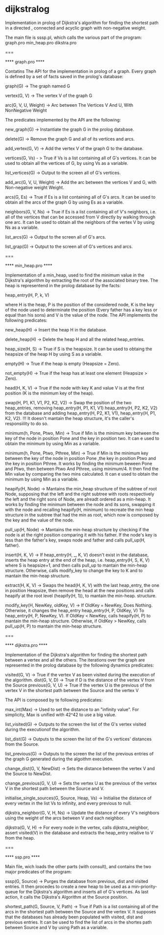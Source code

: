 dijkstralog
===========

Implementation in prolog of Dijkstra's algorithm for finding the shortest path in a directed , connected and acyclic graph with non-negative weight.


The main file is sssp.pl, which calls the various part of the program:
graph.pro
min_heap.pro
dikstra.pro



===

****  graph.pro  ****

Contatins The API for the implementation in prolog of a graph.
Every graph is defined by a set of facts saved in the prolog's
database:

graph(G) -> The graph named G

vertex(G, V) -> The vertex V of the graph G

arc(G, V, U, Weight) -> Arc between The Vertices V And U, With
			NonNegative Weight


The predicates implemented by the API are the following:

new_graph(G)  ->  Instantiate the graph G in the prolog database.

delete(G)  -> Remove the graph G and all of its vertices and arcs.

add_vertex(G, V)  ->  Add the vertex V of the graph G to the database.

vertices(G, Vs) - > True if Vs is a list containing all of G's vertices.
                    It can be used to obtain all the vertices of G, by
		    using Vs as a variable.

list_vertices(G) -> Output to the screen all of G's vertices.

add_arc(G, V, U, Weight) -> Add the arc between the vertices V and G,
		            with Non-negative weight Weight.

arcs(G, Es) -> True if Es is a list containing all of G's arcs. It can
	       be used to obtain all the arcs of the graph G by
	       using Es as a variable.

neighbors(G, V, Ns) -> True if Es is a list containing all of V's
                       neighbors, i.e. all of the vertices that can be
		       accessed from V directly by walking through one
		       arc. It can be used to obtain all the neighbors
		       of the vertex V by using Ns as a variable.

list_arcs(G) -> Output to the screen all of G's arcs.

list_grap(G)  ->  Output to the screen all of G's vertices and arcs.



===

****  min_heap.pro  ****

Implementation of a min_heap, used to find the minimum value in the
Dijkstra's algorithm by extracting the root of the associated binary
tree.
The heap is representend in the prolog database by the facts:

heap_entry(H, P, k, V)

where H is the heap, P is the position of the considered node, K is the
key of the node used to determinate the position (Every father has a key
less or equal than his sons) and V is the value of the node.
The  API implements the following predicates:

new_heap(H)  ->  Insert the heap H in the database.

delete_heap(H)  ->  Delete the heap H and all the related heap_entries.

heap_size(H, S) -> True if S is the heapsize. It can be used to obtaing
                   the heapsize of the heap H by using S as a variable.

empty(H) -> True if the heap is empty (Heapsize = Zero).

not_empty(H) -> True if the heap has at least one element
               (Heapsize > Zero).

head(H, K, V) -> True if the node with key K and value V is at the first
                 position (K is the minimum key of the heap).

swap(H, P1, K1, V1, P2, K2, V2) -> Swap the position of the two
                                   heap_entries, removing
                                   heap_entry(H, P1, K1, V1)
                                   heap_entry(H, P2, K2, V2)
                                   from the database
                                   and adding
                                   heap_entry(H, P2, K1, V1),
                                   heap_entry(H, P1, K2, V2).
                                   !!! It doesn't mantain the heap
				   structure, it's the caller's
				   responsiility to do so.

minimum(h, Pone, Ptwo, Min) -> True if Min is the minimum key between
                               the key of the node in position Pone and
			       the key in position two. It can e used to
			       obtain the minimum by using Min as a
			       variable.

minimum(h, Pone, Ptwo, Pthree, Min) -> True if Min is the minimum key
                                       between the key of the node in
				       position Pone ,the key in
				       position Ptwo and the key in
				       position Pthree. It works by
				       finding the minimum beween Pone
				       and Ptwo, then between Ptwo And
				       Pthree, using minimum/4. It then
				       find the Min value by comparing
				       the two mins calculated. It can e
				       used to obtain the minimum by
				       using Min as a variable.

heapify(H, Node) -> Mantains the min_heap structure of the subtree of
                   root Node, supposing that the left and the right
		   subtree with roots respectively the left and the
		   right sons of Node, are alreadt ordered as a
		   min-heap. It works by finding the minimum between the
		   node and its sons, swapping it with the node and
		   recalling heapify(H, minimum) to recreate the min
		   heap structure in the subtree that had the min as
		   root, which now is composed by the key and the value
		   of the node.

pull_up(H, Node) -> Mantains the min-heap structure by checking if the
                    node is at the right position comparing it with his
	            father. If the node's key is less than the father's
		    key, swaps node and father and calls pull_up(H,
		    father).

insert(H, K, V) -> If heap_entry(H, _, K, V) doesn't exist in the
                   database, inserts the heap entry at the end of the
		   heap, i.e. heap_entry(H, S, K, V) where S is
		   heapsize+1, and then calls pull_up to mantain the
		   min-heap structure.
                   Otherwise, calls modify_key to change the key to K
		   and to mantain the min-heap structure.

extract(H, K, V) -> Swaps the head(H, K, V) with the last heap_entry,
                    the one in position Heapsize, then remove the head
		    at the new positions and calls heapify at the root
		    level (heapify(H, 1)), to mantain the min-heap.
		    structure.

modify_key(H, NewKey, oldKey, V) -> If OldKey = NewKey, Does Nothing.
                                    Otherwise, it changes the heap_entry
		                    heap_entry(H, P, OldKey, V)
                                    To
			            heap_entry(H, P, NewKey, V).
                                    If OldKey < NewKey, calls
                                    heapify(H, P)
                                    to mantain the min-heap structure.
                                    Otherwise, if OldKey > NewKey, calls
                                    pull_up(H, P)
                                    to mantain the min-heap structure.



===

****  dijkstra.pro  ****

Implementation of the Dijkstra's algorithm for finding the shortest path
between a vertex and all the others.
The iterations over the graph are represented in the prolog database by
the following dynamics predicates:

visited(G, V) -> True if the vertex V as been visited during the
                 execution of the algorithm.
dist(G, V, D) -> True if D is the distance of the vertex V from the
                 Source
previous(G, V, U) -> True if the vertex U is the previous of the vertex
                     V in the shortest path between the Source and the
		     vertex V

The API is composed by te following predicates:

max_int(Max) -> Used to set the distance to an "infinity value". For
                simplicity, Max is unified with 42^42 to use a big
		value.

list_visited(G) -> Outputs to the screen the list of the G's vertex
                   visited during the executionof the algorithm.

list_dist(G) -> Outputs to the screen the list of the G's vertices'
                distances from the Source.

list_previous(G) -> Outputs to the screen the list of the previous
                    entries of the graph G generated during the algoithm
	            execution.

change_dist(G, V, NewDist) -> Sets the distance between the vertex V and
                              the Source to NewDist.

change_previous(G, V, U) -> Sets the vertex U as the previous of the
                            vertex V in the shortest path between the
			    Source and V.

initialise_single_sources(G, Source, Heap, Vs) -> Initialise the
                                                  distance of every
						  vertex in the list Vs
						  to infinity, and every
						  previous to null.

dijkstra_neighbor(G, V, H, Ns) -> Update the distance of every
                                  V's neighbors using the weight of the
			          arcs between V and each neighbor.

dijkstra(G, V, H) -> For every node in the vertex, calls
                     dijkstra_neighbor, assert visited(V) in the
		     database and extracts the heap_entry relative to V
		     from the heap.



===

**** ssp.pro  ****

Main file, wich loads the other parts (with consult), and contains the
two major predicates of the program:

sssp(G, Source) -> Purges the database from previous, dist and visited
                   entries. It then procedes to create a new heap to be
	           used as a min-priority-queue for the Dijkstra's
	           algorithm and inserts all of G's vertices. As
		   last action, it calls the Dijkstra's Algorithm
		   at the Source position.

shortest_path(G, Source, V, Path) -> True if Path is a list containing
                                     all of the arcs in the shortest
				     path between the Source and the
				     vertex V. It supposes that the
				     databases has already been
				     populated with visited, dist and
				     previous entries. It can be used to
				     find the list of arcs in the
				     shortes path between Source and V
				     by using Path as a variable.
